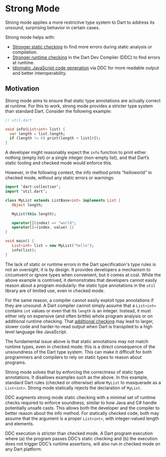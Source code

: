 # Strong Mode

Strong mode applies a more restrictive type system to Dart to address its unsound, surprising behavior in certain cases.

Strong mode helps with:

- [Stronger static checking](doc/STATIC_SAFETY.md) to find more errors during static analysis or compilation.
- [Stronger runtime checking](doc/RUNTIME_SAFETY.md) in the Dart Dev Compiler (DDC) to find errors at runtime.
- [Idiomatic JavaScript code generation](doc/JS_CODEGEN.md) via DDC for more readable output and better interoperability.

## Motivation

Strong mode aims to ensure that static type annotations are actually correct at runtime.  For this to work, strong mode provides a stricter type system than standard Dart.  Consider the following example:

```dart
// util.dart

void info(List<int> list) {
  var length = list.length;
  if (length != 0) print(length + list[0]);
}
```

A developer might reasonably expect the `info` function to print either nothing (empty list) or a single integer (non-empty list), and that Dart’s static tooling and checked mode would enforce this.

However, in the following context, the info method prints “helloworld” in checked mode, without any static errors or warnings:

```dart
import ‘dart:collection’;
import ‘util.dart’;

class MyList extends ListBase<int> implements List {
   Object length;

   MyList(this.length);

   operator[](index) => "world";
   operator[]=(index, value) {}
}

void main() {
   List<int> list = new MyList("hello");
   info(list);
}
```

The lack of static or runtime errors in the Dart specification's type rules is not an oversight; it is by design.  It provides developers a mechanism to circumvent or ignore types when convenient, but it comes at cost.  While the above example is contrived, it demonstrates that developers cannot easily reason about a program modularly: the static type annotations in the `util` library are of limited use, even in checked mode.

For the same reason, a compiler cannot easily exploit type annotations if they are unsound.  A Dart compiler cannot simply assume that a `List<int>` contains `int` values or even that its `length` is an integer.  Instead, it must either rely on expensive (and often brittle) whole program analysis or on additional runtime checking.  That [additional checking](doc/JS_CODEGEN.md) may lead to larger, slower code and harder-to-read output when Dart is transpiled to a high level language like JavaScript.

The fundamental issue above is that static annotations may not match runtime types, even in checked mode: this is a direct consequence of the unsoundness of the Dart type system.  This can make it difficult for both programmers and compilers to rely on static types to reason about programs.

Strong mode solves that by enforcing the correctness of static type annotations.  It disallows examples such as the above. In this example, standard Dart rules (checked or otherwise) allow `MyList` to masquerade as a `List<int>`.  Strong mode statically rejects the declaration of `MyList`.

DDC augments strong mode static checking with a minimal set of runtime checks required to enforce soundness, similar to how Java and C# handle potentially unsafe casts.  This allows both the developer and the compiler to better reason about the info method.  For statically checked code, both may assume that the argument is a proper `List<int>`, with integer-valued length and elements.

DDC execution is stricter than checked mode.  A Dart program execution where (a) the program passes DDC’s static checking and (b) the execution does not trigger DDC’s runtime assertions, will also run in checked mode on any Dart platform.

